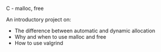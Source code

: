 C - malloc, free

An introductory project on:

- The difference between automatic and dynamic allocation
- Why and when to use malloc and free
- How to use valgrind
